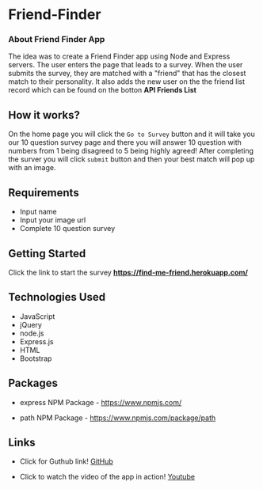 # Friend-Finder

### About Friend Finder App

The idea was to create a Friend Finder app using Node and Express servers. The user enters the page that leads to a survey. When the user submits the survey, they are matched with a "friend" that has the closest match to their personality. It also adds the new user on the the friend list record which can be found on the botton __API Friends List__

## How it works?

On the home page you will click the `Go to Survey` button and it will take you our 10 question survey page and there you will answer 10 question with numbers from 1 being disagreed to 5 being highly agreed! After completing the surver you will click `submit` button and then your best match will pop up with an image.

## Requirements
* Input name
* Input your  image url
* Complete 10 question survey


## Getting Started

Click the link to start the survey **https://find-me-friend.herokuapp.com/**



## Technologies Used
- JavaScript
- jQuery
- node.js
- Express.js
- HTML
- Bootstrap


## Packages 

* express NPM Package - https://www.npmjs.com/


* path NPM Package - https://www.npmjs.com/package/path


## Links

 - Click for Guthub link!
[GitHub](https://github.com/canjohn1905/friend-finder)

 - Click to watch the video of the app in action!
[Youtube](https://youtu.be/rVJKJNd07bM)
